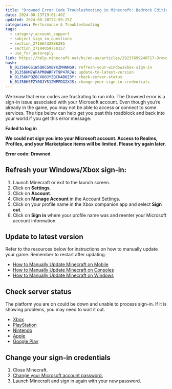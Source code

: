 ```yaml
---
title: "Drowned Error Code Troubleshooting in Minecraft: Bedrock Edition"
date: 2024-08-13T19:01:49Z
updated: 2024-08-28T22:59:25Z
categories: Performance & Troubleshooting
tags:
  - category_account_support
  - subject_sign_in_questions
  - section_27166432886285
  - section_27194059750157
  - use_for_autoreply
link: https://help.minecraft.net/hc/en-us/articles/29237699240717-Drowned-Error-Code-Troubleshooting-in-Minecraft-Bedrock-Edition
hash:
  h_01J56HGS1W5Q8CGVBYKZMHNNG9: refresh-your-windowsxbox-sign-in
  h_01J56HM7WFAPM8WRFYT9P47RJW: update-to-latest-version
  h_01J56HPQZ8CX80JYZQCK4B0Z3Y: check-server-status
  h_01J56HSFZY08JY512WPFDG2XJS: change-your-sign-in-credentials
---
```


We know that error codes are frustrating to run into. The Drowned error is a sign-in issue associated with your Microsoft account. Even though you’re already in the game, you may not be able to access or connect to some services. The tips below can help get you past this roadblock and back into your world if you get this error message:

**Failed to log in**

**We could not sign you into your Microsoft account. Access to Realms, Profiles, and your Marketplace items will be limited. Please try again later.**

**Error code: Drowned**

## Refresh your Windows/Xbox sign-in:

1.  Launch Minecraft or exit to the launch screen.
2.  Click on **Settings**.
3.  Click on **Account**.
4.  Click on **Manage Account** in the Account Settings.
5.  Click on your profile name in the Xbox companion app and select **Sign out**.
6.  Click on **Sign in** where your profile name was and reenter your Microsoft account information.

## Update to latest version

Refer to the resources below for instructions on how to manually update your game. Remember to restart after updating.

- [How to Manually Update Minecraft on Mobile](../Download-Install/How-to-Manually-Update-Minecraft-on-Mobile.md)
- [How to Manually Update Minecraft on Consoles](../Download-Install/How-to-Manually-Update-Minecraft-on-Consoles.md)
- [How to Manually Update Minecraft on Windows](../Download-Install/How-to-Manually-Update-Minecraft-on-Windows.md)

## Check server status

The platform you are on could be down and unable to process sign-in. If it is showing problems, you may need to wait it out.

- [Xbox](https://support.xbox.com/en-US/xbox-live-status)
- [PlayStation](https://status.playstation.com/en-us/)
- [Nintendo](https://www.nintendo.co.jp/netinfo/en_US/index.html)
- [Apple](https://www.apple.com/support/systemstatus/)
- [Google Play](https://status.play.google.com/)

## Change your sign-in credentials

1.  Close Minecraft.
2.  [Change your Microsoft account password.](https://account.live.com/password/reset)
3.  Launch Minecraft and sign in again with your new password.
